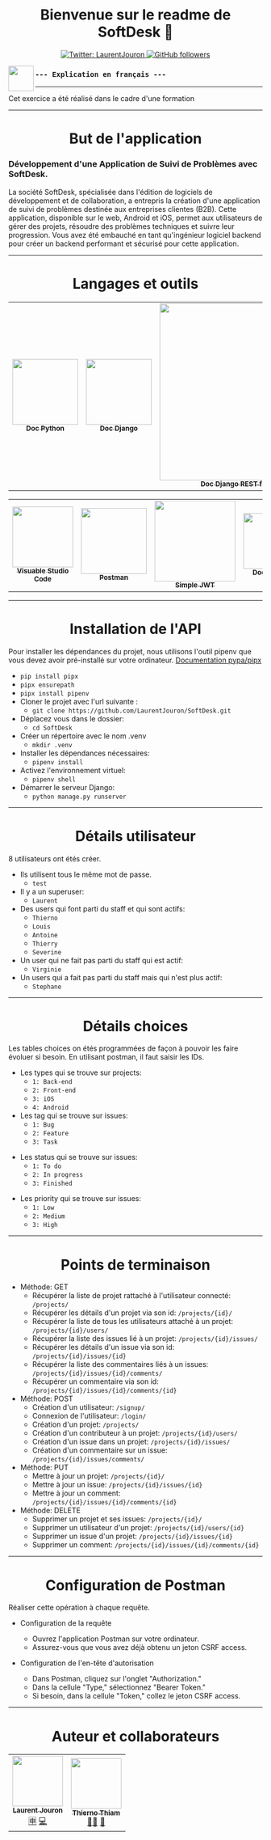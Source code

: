 <h1 align="center">Bienvenue sur le readme de SoftDesk 👋</h1>
<p align="center">
  <a href="https://twitter.com/LaurentJouron">
    <img alt="Twitter: LaurentJouron" 
      src="https://img.shields.io/twitter/follow/LaurentJouron.svg?style=social" target="_blank" />
  </a>
  <a href="https://github.com/LaurentJouron">
    <img alt="GitHub followers" 
      src="https://img.shields.io/github/followers/LaurentJouron?style=social" />
  </a>
</p>

<p align="center">
    <img align="left"
      width="50px" 
      src="https://encrypted-tbn0.gstatic.com/images?q=tbn:ANd9GcToscdusMNjQbffwasgiLuCsbCNZisJRE95Fg&usqp=CAU" />
</p>

### `--- Explication en français ---`

---

Cet exercice a été réalisé dans le cadre d'une formation

---

<h1 align="center">But de l'application</h1>

<h3> Développement d'une Application de Suivi de Problèmes avec SoftDesk.</h3>

La société SoftDesk, spécialisée dans l'édition de logiciels de développement et de collaboration, a entrepris la création d'une application de suivi de problèmes destinée aux entreprises clientes (B2B). Cette application, disponible sur le web, Android et iOS, permet aux utilisateurs de gérer des projets, résoudre des problèmes techniques et suivre leur progression. Vous avez été embauché en tant qu'ingénieur logiciel backend pour créer un backend performant et sécurisé pour cette application.

---

<h1 align="center">Langages et outils</h1>

<table>
  <tr>
    <td align="center">
      <a href="https://www.python.org/">
        <img width="130px"
          src="https://img.shields.io/badge/Python-yellow" /><br />
        <sub><b>Doc Python</b></sub></a><br />
      <a href="https://www.python.org/" title="Téléchargez Python" ></a> 
    </td>
    <td align="center">
      <a href="https://www.djangoproject.com/">
        <img width="130px"
          src="https://img.shields.io/badge/Django-vert" /><br />
        <sub><b>Doc Django</b></sub></a><br />
      <a href="https://www.djangoproject.com/" title="Doc Django"></a> 
    </td>
    <td align="center">
      <a href="https://www.django-rest-framework.org/">
        <img width="350px"
          src="https://img.shields.io/badge/DjangoRESTframework-red"/><br />
        <sub><b>Doc Django REST framework</b></sub></a><br />
      <a href="https://www.django-rest-framework.org/" title="Doc Django REST framework"></a> 
    </td>
  </tr>
</table>

<table>
  <tr>
    <td align="center">
      <a href="https://visualstudio.microsoft.com/fr/">
        <img width="120px"
          src="https://img.shields.io/badge/VSCode-blue"/><br />
        <sub><b>Visuable Studio Code</b></sub></a><br />
      <a href="https://visualstudio.microsoft.com/fr/" title="Visuable Studio Code"></a>
    </td>
    <td align="center">
      <a href="https://www.postman.com/api-documentation-tool/">
        <img width="130px" src="https://img.shields.io/badge/Postman-orange"/><br />
        <sub><b>Postman</b></sub></a><br />
      <a href="https://www.postman.com/api-documentation-tool/" title="Postman"></a>
    </td>
    <td align="center">
      <a href="https://django-rest-framework-simplejwt.readthedocs.io/en/latest/index.html#">
        <img width="160px"
          src="https://img.shields.io/badge/SimpleJWT-blue"/><br/>
        <sub><b>Simple JWT</b></sub></a><br />
      <a href="https://django-rest-framework-simplejwt.readthedocs.io/en/latest/index.html#" title="Simple JWT"></a>
    </td>
    <td align="center">
      <a href="https://pipenv.pypa.io/en/latest/">
        <img width="110px"
          src="https://img.shields.io/badge/Pipenv-grey"/><br/>
        <sub><b>Doc pipenv</b></sub></a><br />
      <a href="https://pipenv.pypa.io/en/latest/" title="Pipenv"></a>
    </td>
  </tr>
</table>

---

<h1 align="center">Installation de l'API</h1>

Pour installer les dépendances du projet, nous utilisons l'outil pipenv que vous devez avoir pré-installé sur votre ordinateur.
<a href="https://github.com/pypa/pipx" title="pypa/pipx" target="_blank">Documentation pypa/pipx</a>

  * ``pip install pipx``
  * ``pipx ensurepath``
  * ``pipx install pipenv``
* Cloner le projet avec l'url suivante :
  * ``git clone https://github.com/LaurentJouron/SoftDesk.git``
* Déplacez vous dans le dossier:
  * ``cd SoftDesk``
* Créer un répertoire avec le nom .venv
  * ``mkdir .venv``
* Installer les dépendances nécessaires:
  * ``pipenv install``
* Activez l'environnement virtuel:
  * ``pipenv shell``
* Démarrer le serveur Django:
  * ``python manage.py runserver``

---

<h1 align="center">Détails utilisateur</h3>

8 utilisateurs ont étés créer.

* Ils utilisent tous le même mot de passe.
  * ``test``
* Il y a un superuser:
  * ``Laurent``
* Des users qui font parti du staff et qui sont actifs:
  * ``Thierno``
  * ``Louis``
  * ``Antoine``
  * ``Thierry``
  * ``Severine``
* Un user qui ne fait pas parti du staff qui est actif:
  * ``Virginie``
* Un users qui a fait pas parti du staff mais qui n'est plus actif:
  * ``Stephane``
---

<h1 align="center">Détails choices</h3>
Les tables choices on étés programmées de façon à pouvoir les faire évoluer si besoin. En utilisant postman, il faut saisir les IDs.

* Les types qui se trouve sur projects:
  * ``1: Back-end``
  * ``2: Front-end``
  * ``3: iOS``
  * ``4: Android``
* Les tag qui se trouve sur issues:
  * ``1: Bug``
  * ``2: Feature``
  * ``3: Task``
- Les status qui se trouve sur issues:
  * ``1: To do``
  * ``2: In progress``
  * ``3: Finished``
* Les priority qui se trouve sur issues:
  * ``1: Low``
  * ``2: Medium``
  * ``3: High``

---

<h1 align="center">Points de terminaison</h1>

* Méthode: GET
  * Récupérer la liste de projet rattaché à l'utilisateur connecté: ``/projects/ ``
  * Récupérer les détails d'un projet via son id: ``/projects/{id}/``
  * Récupérer la liste de tous les utilisateurs attaché à un projet: ``/projects/{id}/users/``
  * Récupérer la liste des issues lié à un projet: ``/projects/{id}/issues/``
  * Récupérer les détails d'un issue via son id: ``/projects/{id}/issues/{id}``
  * Récupérer la liste des commentaires liés à un issues: ``/projects/{id}/issues/{id}/comments/``
  * Récupérer un commentaire via son id: ``/projects/{id}/issues/{id}/comments/{id}``
* Méthode: POST
  * Création d'un utilisateur: ``/signup/``
  * Connexion de l'utilisateur: ``/login/``
  * Création d'un projet: ``/projects/``
  * Création d'un contributeur à un projet: ``/projects/{id}/users/``
  * Création d'un issue dans un projet: ``/projects/{id}/issues/``
  * Création d'un commentaire sur un issue: ``/projects/{id}/issues/comments/``
* Méthode: PUT
  * Mettre à jour un projet: ``/projects/{id}/``
  * Mettre à jour un issue: ``/projects/{id}/issues/{id}``
  * Mettre à jour un comment: ``/projects/{id}/issues/{id}/comments/{id}``
* Méthode: DELETE
  * Supprimer un projet et ses issues: ``/projects/{id}/``
  * Supprimer un utilisateur d'un projet: ``/projects/{id}/users/{id}``
  * Supprimer un issue d'un projet: ``/projects/{id}/issues/{id}``
  * Supprimer un comment: ``/projects/{id}/issues/{id}/comments/{id}``


---

<h1 align="center">Configuration de Postman</h1>

Réaliser cette opération à chaque requête.

* Configuration de la requête
  * Ouvrez l'application Postman sur votre ordinateur.
  * Assurez-vous que vous avez déjà obtenu un jeton CSRF access.

* Configuration de l'en-tête d'autorisation
  * Dans Postman, cliquez sur l'onglet "Authorization."
  * Dans la cellule "Type," sélectionnez "Bearer Token."
  * Si besoin, dans la cellule "Token," collez le jeton CSRF access.



---

<h1 align="center">Auteur et collaborateurs</h1>

<table>
  <tr>
    <td align="center">
      <a href="https://github.com/LaurentJouron">
        <img src="https://encrypted-tbn0.gstatic.com/images?q=tbn:ANd9GcRlW-w7O7g3hQTw8qcIAy3LCRhiHg5tUPfvVg&usqp=CAU"
          width="100px;"/><br />
        <sub><b>Laurent Jouron</b></sub></a><br />
      <a href="https://openclassrooms.com/fr/" title="Étudiant">🈸</a>
      <a href="https://github.com/LaurentJouron/Books-online" title="Codeur de l'application">💻</a>
    </td>
    <td align="center">
      <a href="https://github.com/thierhost">
        <img src="https://avatars.githubusercontent.com/u/7854284?s=100&v=4"
          width="100px;"/><br />
        <sub><b>Thierno Thiam</b></sub></a><br />
      <a href="https://github.com/thierhost" title="Mentor de Laurent">👨‍🏫</a> 
      <a href="https://www.python.org/dev/peps/pep-0008/" title="Doc PEP 8">📄</a>
    </td>
  </tr>
</table>

